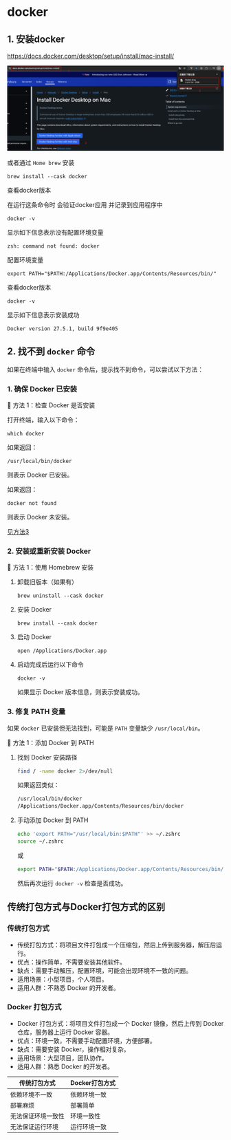 # docker

## 1. 安装docker

<https://docs.docker.com/desktop/setup/install/mac-install/>

![alt text](image.png)

或者通过 `Home brew` 安装

```shell
brew install --cask docker
```

查看docker版本

在运行这条命令时 会验证docker应用 并记录到应用程序中

```shell
docker -v
```

显示如下信息表示没有配置环境变量

```shell
zsh: command not found: docker
```

配置环境变量

```shell
export PATH="$PATH:/Applications/Docker.app/Contents/Resources/bin/"
```

查看docker版本

```shell
docker -v
```

显示如下信息表示安装成功

```shell
Docker version 27.5.1, build 9f9e405
```

## 2. 找不到 `docker` 命令

如果在终端中输入 `docker` 命令后，提示找不到命令，可以尝试以下方法：

### 1. 确保 Docker 已安装

🔹 方法 1：检查 Docker 是否安装

打开终端，输入以下命令：

```shell
which docker
```

如果返回：

```shell
/usr/local/bin/docker
```

则表示 Docker 已安装。

如果返回：

```shell
docker not found
```

则表示 Docker 未安装。

[见方法3](#3-修复-path-变量)

### 2. 安装或重新安装 Docker

🔹 方法 1：使用 Homebrew 安装

1. 卸载旧版本（如果有）

    ```shell
    brew uninstall --cask docker
    ```

2. 安装 Docker

    ```shell
    brew install --cask docker
    ```

3. 启动 Docker

    ```shell
    open /Applications/Docker.app
    ```

4. 启动完成后运行以下命令

    ```shell
    docker -v
    ```

    如果显示 Docker 版本信息，则表示安装成功。

### 3. 修复 PATH 变量

如果 `docker` 已安装但无法找到，可能是 `PATH` 变量缺少 `/usr/local/bin`。

🔹 方法 1：添加 Docker 到 PATH

1. 找到 Docker 安装路径

    ```sh
    find / -name docker 2>/dev/null
    ```

    如果返回类似：

    ```sh
    /usr/local/bin/docker
    /Applications/Docker.app/Contents/Resources/bin/docker
    ```

2. 手动添加 Docker 到 PATH

    ```sh
    echo 'export PATH="/usr/local/bin:$PATH"' >> ~/.zshrc
    source ~/.zshrc

    ```

    或

    ```sh
    export PATH="$PATH:/Applications/Docker.app/Contents/Resources/bin/"
    ```

    然后再次运行 `docker -v` 检查是否成功。

## 传统打包方式与Docker打包方式的区别

### 传统打包方式

- 传统打包方式：将项目文件打包成一个压缩包，然后上传到服务器，解压后运行。
- 优点：操作简单，不需要安装其他软件。
- 缺点：需要手动解压，配置环境，可能会出现环境不一致的问题。
- 适用场景：小型项目，个人项目。
- 适用人群：不熟悉 Docker 的开发者。
  
### Docker 打包方式

- Docker 打包方式：将项目文件打包成一个 Docker 镜像，然后上传到 Docker 仓库，服务器上运行 Docker 容器。
- 优点：环境一致，不需要手动配置环境，方便部署。
- 缺点：需要安装 Docker，操作相对复杂。
- 适用场景：大型项目，团队协作。
- 适用人群：熟悉 Docker 的开发者。

| 传统打包方式 | Docker打包方式 |
| --- | --- |
| 依赖环境不一致 | 依赖环境一致 |
| 部署麻烦 | 部署简单 |
| 无法保证环境一致性 | 环境一致性 |
| 无法保证运行环境 | 运行环境一致 |
